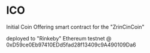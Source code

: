 # ICO
Initial Coin Offering smart contract for the "ZrinCinCoin"

deployed to "Rinkeby" Ethereum testnet @ 0xD59ce0Eb97410EDd5fad28f13409c9A490109Da6

